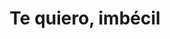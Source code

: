---
layout: peliculas
title: "Te quiero, imbécil"
titulo_original: "Te quiero, imbécil"
image_carousel: 'https://i.ibb.co/gwm05g2/imbecil-min.jpg'
image_banner: 'https://i.ibb.co/4sLQPtd/maxresdefault-min-1.jpg'
trailer: https://www.youtube.com/embed/ApoZm-VJnpc
embed: https://www.youtube.com/embed/ApoZm-VJnpc?autoplay=1&amp;rel=0&amp;hd=1&border=0&wmode=opaque&enablejsapi=1&modestbranding=1&controls=1&showinfo=0
description: Te quiero, imbécil es una comedia moderna que trata un tema muy actual Cómo una nueva generación de hombres de 30 años se sienten perdidos frente al nuevo rol de la mujer y al suyo propio. En realidad, la sociedad ha cambiado y, con ella, las relaciones. El hombre del Cromañón ha pasado de moda, y hay que adaptarse a un nuevo referente masculino. Marcos, el protagonista (Quim Gutiérrez), intenta convertirse en un hombre de hoy en día un hombre que se depila, se interesa por la moda, se cuida…
description_corta: Te quiero, imbécil es una comedia moderna que trata un tema muy actual Cómo una nueva generación de hombres de 30 años se sienten perdidos frente al nuevo rol de la mujer y al suyo propio. En realidad, la....
duracion: '1h 27 min'
estrellas: '4'
idioma: 'Castellano'
clasificacion: '+4'
category: 'peliculas'
nuevo: 'new_peliculas'
calidad: 'Full HD'
genero: Comedia, Romance
anio: '2020'
netflix: 'si'
reproductores_otros: ["https://api.cuevana3.io/stream/index.php?file=ek5lbm9xYWNrS0xYMTZLa2xNbkdvY3ZTb3BtZng4TGp6ZFpobGFMUGtOelcwcUZmbWRIVzRkakVuS0JnbEplcG1KUnNZSlRTMGViVTBxZGdsdEhPb3N1dGJJeUFrODdLenBoK1lLRFNsUT09","Latino","https://mstream.press/wu8m0vm11tyd","Latino"]
reproductores_fembed: ["https://feurl.com/v/8egndu88pg32w7k","Latino","https://feurl.com/v/60jr3c000y7n3nl","Latino"]
tags:
- Comedia
---